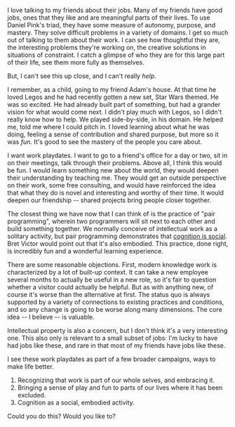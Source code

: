 I love talking to my friends about their jobs. Many of my friends have good jobs, ones that they like and are meaningful parts of their lives. To use Daniel Pink's triad, they have some measure of autonomy, purpose, and mastery. They solve difficult problems in a variety of domains. I get so much out of talking to them about their work. I can see how thoughtful they are, the interesting problems they're working on, the creative solutions in situations of constraint. I catch a glimpse of who they are for this large part of their life, see them more fully as themselves.

But, I can't see this up close, and I can't really *help*.

I remember, as a child, going to my friend Adam's house. At that time he loved Legos and he had recently gotten a new set, Star Wars themed. He was so excited. He had already built part of something, but had a grander vision for what would come next. I didn't play much with Legos, so I didn't really know how to help. We played side-by-side, in his domain. He helped me, told me where I could pitch in. I loved learning about what he was doing, feeling a sense of contribution and shared purpose, but more so it was *fun*. It's good to see the mastery of the people you care about.

I want work playdates. I want to go to a friend's office for a day or two, sit in on their meetings, talk through their problems. Above all, I think this would be fun. I would learn something new about the world, they would deepen their understanding by teaching me. They would get an outside perspective on their work, some free consulting, and would have reinforced the idea that what they do is novel and interesting and worthy of their time. It would deepen our friendship -- shared projects bring people closer together.

The closest thing we have now that I can think of is the practice of "pair programming", wherein two programmers will sit next to each other and build something together. We normally conceive of intellectual work as a solitary activity, but pair programming demonstrates that [cognition is social](https://louispotok.com/cognition-is-social/). Bret Victor would point out that it's also embodied. This practice, done right, is incredibly fun and a wonderful learning experience.

There are some reasonable objections. First, modern knowledge work is characterized by a lot of built-up context. It can take a new employee several months to actually be useful in a new role, so it's fair to question whether a visitor could actually be helpful. But as with anything new, of course it's worse than the alternative at first. The status quo is always supported by a variety of connections to existing practices and conditions, and so any change is going to be worse along many dimensions. The core idea -- I believe -- is valuable.

Intellectual property is also a concern, but I don't think it's a very interesting one. This also only is relevant to a small subset of jobs: I'm lucky to have had jobs like these, and rare in that most of my friends have jobs like these.

I see these work playdates as part of a few broader campaigns, ways to make life better.
1. Recognizing that work is part of our whole selves, and embracing it.
2. Bringing a sense of play and fun to parts of our lives where it has been excluded.
3. Cognition as a social, embodied activity.

Could you do this? Would you like to?

